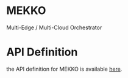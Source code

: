# MEKKO
Multi-Edge / Multi-Cloud Orchestrator


# API Definition
the API definition for MEKKO is available [here](https://fbourque.github.io/mekko/).
